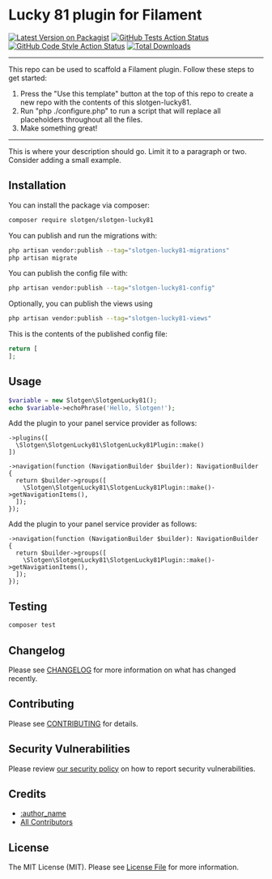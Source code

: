 # Lucky 81 plugin for Filament

[![Latest Version on Packagist](https://img.shields.io/packagist/v/slotgen/slotgen-lucky81.svg?style=flat-square)](https://packagist.org/packages/slotgen/slotgen-lucky81)
[![GitHub Tests Action Status](https://img.shields.io/github/actions/workflow/status/slotgen/slotgen-lucky81/run-tests.yml?branch=main&label=tests&style=flat-square)](https://github.com/slotgen/slotgen-lucky81/actions?query=workflow%3Arun-tests+branch%3Amain)
[![GitHub Code Style Action Status](https://img.shields.io/github/actions/workflow/status/slotgen/slotgen-lucky81/fix-php-code-style-issues.yml?branch=main&label=code%20style&style=flat-square)](https://github.com/slotgen/slotgen-lucky81/actions?query=workflow%3A"Fix+PHP+code+style+issues"+branch%3Amain)
[![Total Downloads](https://img.shields.io/packagist/dt/slotgen/slotgen-lucky81.svg?style=flat-square)](https://packagist.org/packages/slotgen/slotgen-lucky81)

<!--delete-->
---
This repo can be used to scaffold a Filament plugin. Follow these steps to get started:

1. Press the "Use this template" button at the top of this repo to create a new repo with the contents of this slotgen-lucky81.
2. Run "php ./configure.php" to run a script that will replace all placeholders throughout all the files.
3. Make something great!
---
<!--/delete-->

This is where your description should go. Limit it to a paragraph or two. Consider adding a small example.

## Installation

You can install the package via composer:

```bash
composer require slotgen/slotgen-lucky81
```

You can publish and run the migrations with:

```bash
php artisan vendor:publish --tag="slotgen-lucky81-migrations"
php artisan migrate
```

You can publish the config file with:

```bash
php artisan vendor:publish --tag="slotgen-lucky81-config"
```

Optionally, you can publish the views using

```bash
php artisan vendor:publish --tag="slotgen-lucky81-views"
```

This is the contents of the published config file:

```php
return [
];
```

## Usage

```php
$variable = new Slotgen\SlotgenLucky81();
echo $variable->echoPhrase('Hello, Slotgen!');
```
Add the plugin to your panel service provider as follows:
```
->plugins([
  \Slotgen\SlotgenLucky81\SlotgenLucky81Plugin::make()
])

->navigation(function (NavigationBuilder $builder): NavigationBuilder {
  return $builder->groups([
    \Slotgen\SlotgenLucky81\SlotgenLucky81Plugin::make()->getNavigationItems(),
  ]);
});
```

Add the plugin to your panel service provider as follows:
```
->navigation(function (NavigationBuilder $builder): NavigationBuilder {
  return $builder->groups([
    \Slotgen\SlotgenLucky81\SlotgenLucky81Plugin::make()->getNavigationItems(),
  ]);
});
```
## Testing

```bash
composer test
```

## Changelog

Please see [CHANGELOG](CHANGELOG.md) for more information on what has changed recently.

## Contributing

Please see [CONTRIBUTING](.github/CONTRIBUTING.md) for details.

## Security Vulnerabilities

Please review [our security policy](../../security/policy) on how to report security vulnerabilities.

## Credits

- [:author_name](https://github.com/:author_username)
- [All Contributors](../../contributors)

## License

The MIT License (MIT). Please see [License File](LICENSE.md) for more information.
